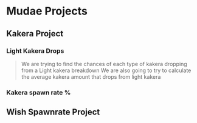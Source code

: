 # Mudae Projects

## Kakera Project
### Light Kakera Drops
> We are trying to find the chances of each type of kakera dropping from a Light kakera breakdown
> We are also going to try to calculate the average kakera amount that drops from light kakera

### Kakera spawn rate %
> 

## Wish Spawnrate Project
### 
